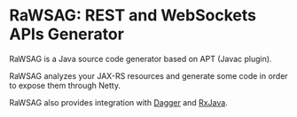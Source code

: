 RaWSAG: REST and WebSockets APIs Generator
==========================================

RaWSAG is a Java source code generator based on APT (Javac plugin).

RaWSAG analyzes your JAX-RS resources and generate some code in order to expose them through Netty.

RaWSAG also provides integration with [Dagger](https://github.com/square/dagger)
and [RxJava](https://github.com/Netflix/RxJava).